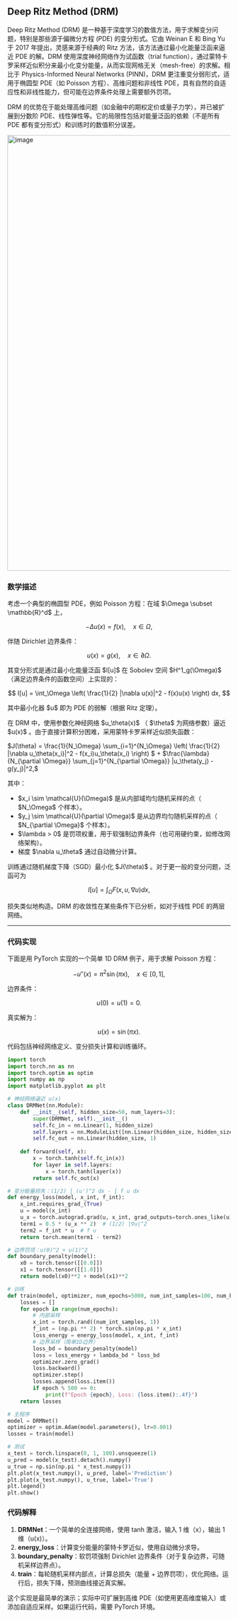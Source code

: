 ## Deep Ritz Method (DRM)
Deep Ritz Method (DRM) 是一种基于深度学习的数值方法，用于求解变分问题，特别是那些源于偏微分方程 (PDE) 的变分形式。它由 Weinan E 和 Bing Yu 于 2017 年提出，灵感来源于经典的 Ritz 方法，该方法通过最小化能量泛函来逼近 PDE 的解。DRM 使用深度神经网络作为试函数（trial function），通过蒙特卡罗采样近似积分来最小化变分能量，从而实现网格无关（mesh-free）的求解。相比于 Physics-Informed Neural Networks (PINN)，DRM 更注重变分弱形式，适用于椭圆型 PDE（如 Poisson 方程）、高维问题和非线性 PDE，具有自然的自适应性和非线性能力，但可能在边界条件处理上需要额外罚项。

DRM 的优势在于能处理高维问题（如金融中的期权定价或量子力学），并已被扩展到分数阶 PDE、线性弹性等。它的局限性包括对能量泛函的依赖（不是所有 PDE 都有变分形式）和训练时的数值积分误差。

<img width="932" height="982" alt="image" src="https://github.com/user-attachments/assets/33a8a6e4-6900-4473-9614-93f8673dfb8b" />

### 数学描述

考虑一个典型的椭圆型 PDE，例如 Poisson 方程：在域 $\Omega \subset \mathbb{R}^d\$ 上，

$$
-\Delta u(x) = f(x), \quad x \in \Omega,
$$

伴随 Dirichlet 边界条件：

$$
u(x) = g(x), \quad x \in \partial \Omega.
$$

其变分形式是通过最小化能量泛函 \$I\[u]\$ 在 Sobolev 空间 \$H^1\_g(\Omega)\$ （满足边界条件的函数空间）上实现的：

$$
I[u] = \int_\Omega \left( \frac{1}{2} |\nabla u(x)|^2 - f(x)u(x) \right) dx,
$$

其中最小化器 $u\$ 即为 PDE 的弱解（根据 Ritz 定理）。

在 DRM 中，使用参数化神经网络 $u\_\theta(x)\$ （ $\theta\$ 为网络参数）逼近 $u(x)\$ 。由于直接计算积分困难，采用蒙特卡罗采样近似损失函数：

$J(\theta) = \frac{1}{N_\Omega} \sum_{i=1}^{N_\Omega} \left( \frac{1}{2} |\nabla u_\theta(x_i)|^2 - f(x_i)u_\theta(x_i) \right) $  + $\frac{\lambda}{N_{\partial \Omega}} \sum_{j=1}^{N_{\partial \Omega}} |u_\theta(y_j) - g(y_j)|^2,$ 

其中：

* $x\_i \sim \mathcal{U}(\Omega)\$ 是从内部域均匀随机采样的点（ $N\_\Omega\$ 个样本）。
* $y\_j \sim \mathcal{U}(\partial \Omega)\$ 是从边界均匀随机采样的点（ $N\_{\partial \Omega}\$ 个样本）。
* $\lambda > 0\$ 是罚项权重，用于软强制边界条件（也可用硬约束，如修改网络架构）。
* 梯度 $\nabla u\_\theta\$ 通过自动微分计算。

训练通过随机梯度下降（SGD）最小化 $J(\theta)\$ 。对于更一般的变分问题，泛函可为

$$
I[u] = \int_\Omega F(x, u, \nabla u) dx,
$$

损失类似地构造。DRM 的收敛性在某些条件下已分析，如对于线性 PDE 的两层网络。

---

### 代码实现

下面是用 PyTorch 实现的一个简单 1D DRM 例子，用于求解 Poisson 方程：

$$
-u''(x) = \pi^2 \sin(\pi x), \quad x \in [0,1],
$$

边界条件：

$$
u(0) = u(1) = 0.
$$

真实解为：

$$
u(x) = \sin(\pi x).
$$

代码包括神经网络定义、变分损失计算和训练循环。



```python
import torch
import torch.nn as nn
import torch.optim as optim
import numpy as np
import matplotlib.pyplot as plt

# 神经网络逼近 u(x)
class DRMNet(nn.Module):
    def __init__(self, hidden_size=50, num_layers=3):
        super(DRMNet, self).__init__()
        self.fc_in = nn.Linear(1, hidden_size)
        self.layers = nn.ModuleList([nn.Linear(hidden_size, hidden_size) for _ in range(num_layers - 1)])
        self.fc_out = nn.Linear(hidden_size, 1)
    
    def forward(self, x):
        x = torch.tanh(self.fc_in(x))
        for layer in self.layers:
            x = torch.tanh(layer(x))
        return self.fc_out(x)

# 变分能量损失：(1/2) ∫ (u')^2 dx - ∫ f u dx
def energy_loss(model, x_int, f_int):
    x_int.requires_grad_(True)
    u = model(x_int)
    u_x = torch.autograd.grad(u, x_int, grad_outputs=torch.ones_like(u), create_graph=True)[0]
    term1 = 0.5 * (u_x ** 2)  # (1/2) |∇u|^2
    term2 = f_int * u  # f u
    return torch.mean(term1 - term2)

# 边界罚项：u(0)^2 + u(1)^2
def boundary_penalty(model):
    x0 = torch.tensor([[0.0]])
    x1 = torch.tensor([[1.0]])
    return model(x0)**2 + model(x1)**2

# 训练
def train(model, optimizer, num_epochs=5000, num_int_samples=100, num_bd_samples=10, lambda_bd=10.0):
    losses = []
    for epoch in range(num_epochs):
        # 内部采样
        x_int = torch.rand((num_int_samples, 1))
        f_int = (np.pi ** 2) * torch.sin(np.pi * x_int)
        loss_energy = energy_loss(model, x_int, f_int)
        # 边界采样（简单1D边界）
        loss_bd = boundary_penalty(model)
        loss = loss_energy + lambda_bd * loss_bd
        optimizer.zero_grad()
        loss.backward()
        optimizer.step()
        losses.append(loss.item())
        if epoch % 500 == 0:
            print(f"Epoch {epoch}, Loss: {loss.item():.4f}")
    return losses

# 主程序
model = DRMNet()
optimizer = optim.Adam(model.parameters(), lr=0.001)
losses = train(model)

# 测试
x_test = torch.linspace(0, 1, 100).unsqueeze(1)
u_pred = model(x_test).detach().numpy()
u_true = np.sin(np.pi * x_test.numpy())
plt.plot(x_test.numpy(), u_pred, label='Prediction')
plt.plot(x_test.numpy(), u_true, label='True')
plt.legend()
plt.show()
```

### 代码解释
1. **DRMNet**：一个简单的全连接网络，使用 tanh 激活，输入 1 维（x），输出 1 维（u(x)）。
2. **energy_loss**：计算变分能量的蒙特卡罗近似，使用自动微分求导。
3. **boundary_penalty**：软罚项强制 Dirichlet 边界条件（对于复杂边界，可随机采样边界点）。
4. **train**：每轮随机采样内部点，计算总损失（能量 + 边界罚项），优化网络。运行后，损失下降，预测曲线接近真实解。

这个实现是最简单的演示；实际中可扩展到高维 PDE（如使用更高维度输入）或添加自适应采样。如果运行代码，需要 PyTorch 环境。
